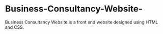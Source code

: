 # Business-Consultancy-Website-
Business Consultancy Website is a front end website designed using HTML and CSS.
